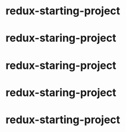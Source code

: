 # redux-starting-project
# redux-staring-project
# redux-staring-project
# redux-staring-project
# redux-starting-project
